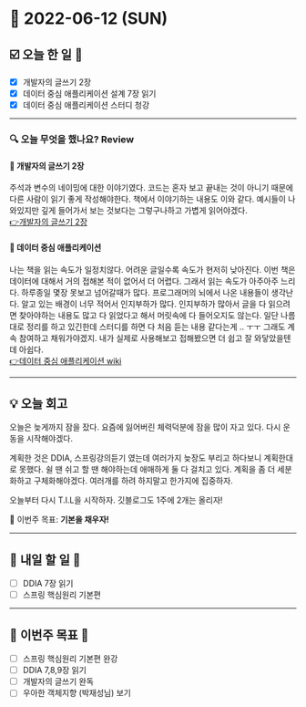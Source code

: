 # 📆 2022-06-12 (SUN)
## ☑️ 오늘 한 일 📑
- [x] 개발자의 글쓰기 2장 
- [x] 데이터 중심 애플리케이션 설계 7장 읽기 
- [x] 데이터 중심 애플리케이션 스터디 청강 

***

### 🔍️ 오늘 무엇을 했나요? Review
#### 📕 개발자의 글쓰기 2장
주석과 변수의 네이밍에 대한 이야기였다. 코드는 혼자 보고 끝내는 것이 아니기 때문에 다른 사람이 읽기 좋게 작성해야한다. 
책에서 이야기하는 내용도 이와 같다. 예시들이 나와있지만 깊게 들어가서 보는 것보다는 그렇구나하고 가볍게 읽어야겠다.   
[👉개발자의 글쓰기 2장](https://kyuwon53.github.io/%EC%A0%95%EB%A6%AC/%EC%B1%85/2022/06/12/%EA%B0%9C%EB%B0%9C%EC%9E%90%EC%9D%98-%EA%B8%80%EC%93%B0%EA%B8%B0-2%EC%9E%A5-%EC%A0%95%EB%A6%AC.html)

#### 📗 데이터 중심 애플리케이션 
나는 책을 읽는 속도가 일정치않다. 어려운 글일수록 속도가 현저히 낮아진다. 
이번 책은 데이터에 대해서 거의 접해본 적이 없어서 더 어렵다. 그래서 읽는 속도가 아주아주 느리다.
하루종일 몇장 못보고 넘어갈때가 많다. 프로그래머의 뇌에서 나온 내용들이 생각난다. 알고 있는 배경이 너무 적어서 인지부하가 많다. 
인지부하가 많아서 글을 다 읽으려면 찾아야하는 내용도 많고 다 읽었다고 해서 머릿속에 다 들어오지도 않는다. 
일단 나름대로 정리를 하고 있긴한데 스터디를 하면 다 처음 듣는 내용 같다는게 .. ㅜㅜ 그래도 계속 참여하고 채워가야겠지.
내가 실제로 사용해보고 접해봤으면 더 쉽고 잘 와닿았을텐데 아쉽다.   
[👉데이터 중심 애플리케이션 wiki](https://codesoom-bookclub.notion.site/f2e834292817487a8d9429520de81ef1)

***

## 💡 오늘 회고
오늘은 늦게까지 잠을 잤다. 요즘에 잃어버린 체력덕분에 잠을 많이 자고 있다. 다시 운동을 시작해야겠다. 

계획한 것은 DDIA, 스프링강의듣기 였는데 여러가지 늦장도 부리고 하다보니 계획한대로 못했다. 쉴 땐 쉬고 할 땐 해야하는데 애매하게 둘 다 걸치고 있다. 
계획을 좀 더 세분화하고 구체화해야겠다. 여러개를 하려 하지말고 한가지에 집중하자. 

오늘부터 다시 T.I.L을 시작하자. 깃블로그도 1주에 2개는 올리자!

🎯 이번주 목표: **기본을 채우자!**

***

## 🎯 내일 할 일 🎯
- [ ] DDIA 7장 읽기
- [ ] 스프링 핵심원리 기본편

***

## 🏁 이번주 목표 🏁
- [ ] 스프링 핵심원리 기본편 완강
- [ ] DDIA 7,8,9장 읽기
- [ ] 개발자의 글쓰기 완독
- [ ] 우아한 객체지향 (박재성님) 보기

